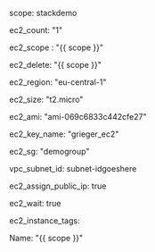 scope: stackdemo

ec2_count: "1"

ec2_scope : "{{ scope }}"

ec2_delete: "{{ scope }}"

ec2_region: "eu-central-1"

ec2_size: "t2.micro"

ec2_ami: "ami-069c6833c442cfe27"

ec2_key_name: "grieger_ec2"

ec2_sg: "demogroup"

vpc_subnet_id: subnet-idgoeshere

ec2_assign_public_ip: true

ec2_wait: true

ec2_instance_tags:

  Name: "{{ scope }}"
